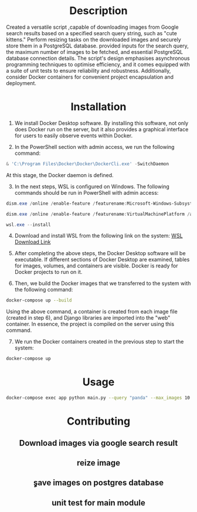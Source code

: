 <h1 align="center">Description</h1>



Created a versatile script ,capable of downloading images from Google search results based on a specified search query string, such as "cute kittens." Perform resizing tasks on the downloaded images and securely store them in a PostgreSQL database. provided inputs for the search query, the maximum number of images to be fetched, and essential PostgreSQL database connection details. The script's design emphasises asynchronous programming techniques to optimise efficiency, and it comes equipped with a suite of unit tests to ensure reliability and robustness. Additionally, consider Docker containers for convenient project encapsulation and deployment.


<h1 align="center">Installation</h1>

1. We install Docker Desktop software. By installing this software, not only does Docker run on the server, but it also provides a graphical interface for users to easily observe events within Docker.

2. In the PowerShell section with admin access, we run the following command:
```powershell
& 'C:\Program Files\Docker\Docker\DockerCli.exe' -SwitchDaemon
```
At this stage, the Docker daemon is defined.

3. In the next steps, WSL is configured on Windows. The following commands should be run in PowerShell with admin access:
```powershell
dism.exe /online /enable-feature /featurename:Microsoft-Windows-Subsystem-Linux /all /norestart

dism.exe /online /enable-feature /featurename:VirtualMachinePlatform /all /norestart

wsl.exe --install
```

4. Download and install WSL from the following link on the system:
[WSL Download Link](https://wslstorestorage.blob.core.windows.net/wslblob/wsl_update_x64.msi)

5. After completing the above steps, the Docker Desktop software will be executable. If different sections of Docker Desktop are examined, tables for images, volumes, and containers are visible. Docker is ready for Docker projects to run on it.

6. Then, we build the Docker images that we transferred to the system with the following command:
```bash
docker-compose up --build
```
Using the above command, a container is created from each image file (created in step 6), and Django libraries are imported into the "web" container. In essence, the project is compiled on the server using this command.

7. We run the Docker containers created in the previous step to start the system:
```bash
docker-compose up
```
<h1 align="center">Usage</h1>


```bash
docker-compose exec app python main.py --query "panda" --max_images 10 --target_size 300 300 
```
<h1 align="center">Contributing</h1>


<h2 align="center">Download images via google search result</h2>




<h2 align="center">reize image </h2>



<h2 align="center">ٍsave images on postgres database </h2>


<h2 align="center">unit test for main module</h2>




